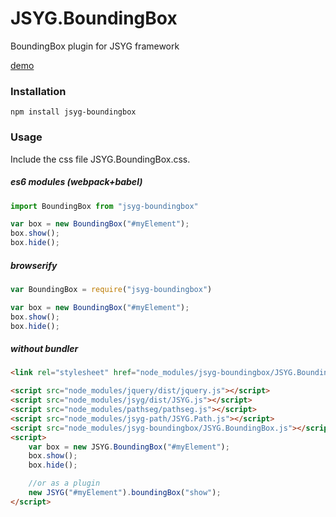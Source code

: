 # JSYG.BoundingBox
BoundingBox plugin for JSYG framework

[demo](http://yannickbochatay.github.io/JSYG.BoundingBox/)

### Installation
```shell
npm install jsyg-boundingbox
```

### Usage
Include the css file JSYG.BoundingBox.css.

##### es6 modules (webpack+babel)
```javascript
import BoundingBox from "jsyg-boundingbox"

var box = new BoundingBox("#myElement");
box.show();
box.hide();
```

##### browserify
```javascript
var BoundingBox = require("jsyg-boundingbox")

var box = new BoundingBox("#myElement");
box.show();
box.hide();
```

##### without bundler
```html
<link rel="stylesheet" href="node_modules/jsyg-boundingbox/JSYG.BoundingBox.css">

<script src="node_modules/jquery/dist/jquery.js"></script>
<script src="node_modules/jsyg/dist/JSYG.js"></script>
<script src="node_modules/pathseg/pathseg.js"></script>
<script src="node_modules/jsyg-path/JSYG.Path.js"></script>
<script src="node_modules/jsyg-boundingbox/JSYG.BoundingBox.js"></script>
<script>
    var box = new JSYG.BoundingBox("#myElement");
    box.show();
    box.hide();

    //or as a plugin
    new JSYG("#myElement").boundingBox("show");
</script>
```